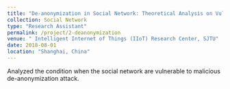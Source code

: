 ```yaml
---
title: "De-anonymization in Social Network: Theoretical Analysis on Vulnerability"
collection: Social Network
type: "Research Assistant"
permalink: /project/2-deanonymization
venue: " Intelligent Internet of Things (IIoT) Research Center, SJTU"
date: 2018-08-01
location: "Shanghai, China"
---
```


Analyzed the condition when the social network are vulnerable to malicious de-anonymization attack.

